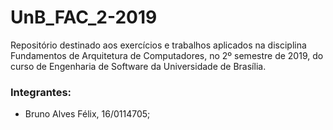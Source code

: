 # UnB_FAC_2-2019

Repositório destinado aos exercícios e trabalhos aplicados na disciplina Fundamentos de Arquitetura de Computadores, no 2º semestre de 2019, do curso de Engenharia de Software da Universidade de Brasília.


### Integrantes:

- Bruno Alves Félix, 16/0114705;
